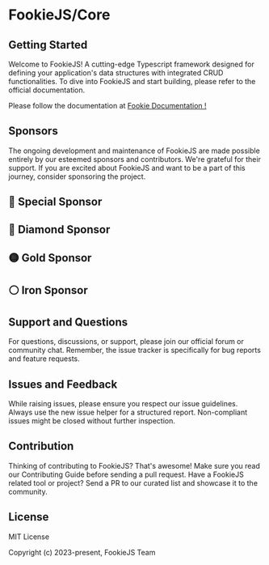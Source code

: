 # FookieJS/Core

## Getting Started

Welcome to FookieJS! A cutting-edge Typescript framework designed for defining your application's data structures with
integrated CRUD functionalities. To dive into FookieJS and start building, please refer to the official documentation.

Please follow the documentation at [Fookie Documentation !](https://fookiejs.github.io/core/#/)

## Sponsors

The ongoing development and maintenance of FookieJS are made possible entirely by our esteemed sponsors and
contributors. We're grateful for their support. If you are excited about FookieJS and want to be a part of this journey,
consider sponsoring the project.

## 🌟 Special Sponsor

## 💠 Diamond Sponsor

## 🟡 Gold Sponsor

## ⚪ Iron Sponsor

## Support and Questions

For questions, discussions, or support, please join our official forum or community chat. Remember, the issue tracker is
specifically for bug reports and feature requests.

## Issues and Feedback

While raising issues, please ensure you respect our issue guidelines. Always use the new issue helper for a structured
report. Non-compliant issues might be closed without further inspection.

## Contribution

Thinking of contributing to FookieJS? That's awesome! Make sure you read our Contributing Guide before sending a pull
request. Have a FookieJS related tool or project? Send a PR to our curated list and showcase it to the community.

## License

MIT License

Copyright (c) 2023-present, FookieJS Team
